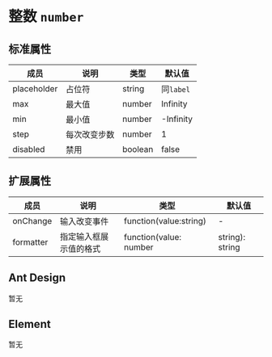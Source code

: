 # 整数 `number`

## 标准属性

| 成员 | 说明 | 类型 | 默认值 |
| --- | --- | --- | --- |
| placeholder | 占位符 | string | 同`label` |
| max | 最大值 | number | Infinity |
| min | 最小值 | number | -Infinity |
| step | 每次改变步数 | number | 1 |
| disabled | 禁用 | boolean | false |

## 扩展属性

| 成员 | 说明 | 类型 | 默认值 |
| --- | --- | --- | --- |
| onChange | 输入改变事件 | function(value:string) | - |
| formatter | 指定输入框展示值的格式 | function(value: number | string): string | - |

## Ant Design

暂无

## Element

暂无